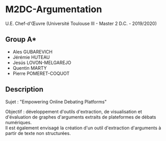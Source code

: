 # M2DC-Argumentation

U.E. Chef-d'Œuvre (Université Toulouse III - Master 2 D.C. - 2019/2020)

## Group A*

 - Ales GUBAREVICH
 - Jérémie HUTEAU
 - Jesús LOVON-MELGAREJO
 - Quentin MARTY
 - Pierre POMERET-COQUOT

## Description

Sujet : "Empowering Online Debating Platforms" 

Objectif : développement d'outils d'extraction, de visualisation et d'évaluation de graphes d'arguments extraits de plateformes de débats numériques.  
Il est également envisagé la création d'un outil d'extraction d'arguments à partir de texte non structurées.
